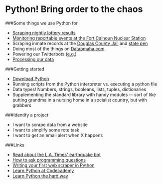 # Python! Bring order to the chaos

###Some things we use Python for
<ul>
<li><a href="https://github.com/OWH-projects/lotto-scraper">Scraping nightly lottery results</a></li>
<li><a href="https://github.com/cjwinchester/fcs-events">Monitoring reportable events at the Fort Calhoun Nuclear Station</a></li>
<li>Scraping inmate records at the <a href="https://github.com/cjwinchester/douglas-county-jail-scraper">Douglas County Jail</a> and <a href="https://github.com/cjwinchester/neb-prison-scraper">state pen</a></li>
<li>Doing most of the things on <a href="http://www.dataomaha.com">Dataomaha.com</a></li>
<li>Powering our Twitterbots (<a href="https://github.com/cjwinchester/dutchowh">e.g.</a>)</li>
<li><a href="http://dataomaha.com/media/news/2015/wildfires/">Processing our data</a></li>
</ul>

###Getting started
<ul>
<li><a href="https://www.python.org/download/releases/2.7/">Download Python</a></li>
<li>Running scripts from the Python interpreter vs. executing a python file</li>
<li>Data types! Numbers, strings, booleans, lists, tuples, dictionaries</li>
<li>Supplementing the standard library with handy modules -- sort of like putting grandma in a nursing home in a socialist country, but with grabbers</li>
</ul>

###Identify a project
<ul>
<li>I want to scrape data from a website</li>
<li>I want to simplify some rote task</li>
<li>I want to get an email alert when X happens</li>
</ul>

###Links
<ul>
<li><a href="http://www.niemanlab.org/2014/03/when-robots-help-human-journalists-this-post-was-created-by-an-algorithm-written-by-the-author/">Read about the L.A. Times' earthquake bot</a></li>
<li><a href="http://www.propublica.org/nerds/item/how-to-ask-programming-questions">How to ask programming questions</a></li>
<li><a href="http://first-web-scraper.readthedocs.org/en/latest/">Writing your first web scraper in Python</a></li>
<li><a href="http://www.codecademy.com/tracks/python">Learn Python at Codecademy</a></li>
<li><a href="http://learnpythonthehardway.org/">Learn Python the hard way</a></li>
</ul>